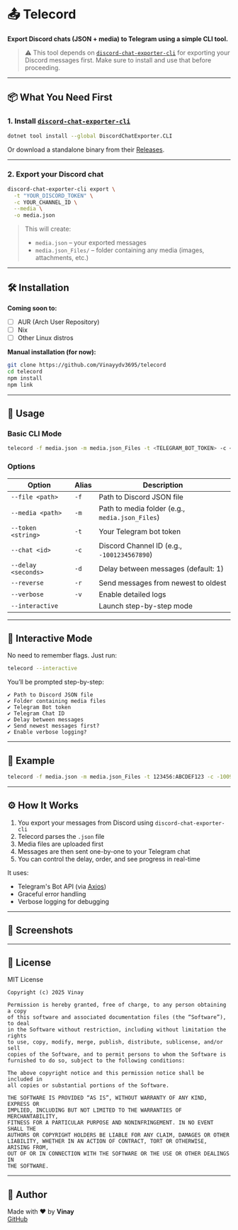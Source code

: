 # 📤 Telecord

**Export Discord chats (JSON + media) to Telegram using a simple CLI tool.**

> ⚠️ This tool depends on [`discord-chat-exporter-cli`](https://github.com/Tyrrrz/DiscordChatExporter) for exporting your Discord messages first. Make sure to install and use that before proceeding.

---

## 📦 What You Need First

### 1. Install [`discord-chat-exporter-cli`](https://github.com/Tyrrrz/DiscordChatExporter)

```bash
dotnet tool install --global DiscordChatExporter.CLI
```

Or download a standalone binary from their [Releases](https://github.com/Tyrrrz/DiscordChatExporter/releases).

---

### 2. Export your Discord chat

```bash
discord-chat-exporter-cli export \
  -t "YOUR_DISCORD_TOKEN" \
  -c YOUR_CHANNEL_ID \
  --media \
  -o media.json
```

> This will create:
>
> - `media.json` – your exported messages
> - `media.json_Files/` – folder containing any media (images, attachments, etc.)

---

## 🛠 Installation

**Coming soon to:**

- [ ] AUR (Arch User Repository)
- [ ] Nix
- [ ] Other Linux distros

**Manual installation (for now):**

```bash
git clone https://github.com/Vinayydv3695/telecord
cd telecord
npm install
npm link
```

---

## 🚀 Usage

### Basic CLI Mode

```bash
telecord -f media.json -m media.json_Files -t <TELEGRAM_BOT_TOKEN> -c <CHAT_ID>
```

### Options

| Option              | Alias | Description                                     |
| ------------------- | ----- | ----------------------------------------------- |
| `--file <path>`     | `-f`  | Path to Discord JSON file                       |
| `--media <path>`    | `-m`  | Path to media folder (e.g., `media.json_Files`) |
| `--token <string>`  | `-t`  | Your Telegram bot token                         |
| `--chat <id>`       | `-c`  | Discord Channel ID (e.g., `-1001234567890`)     |
| `--delay <seconds>` | `-d`  | Delay between messages (default: 1)             |
| `--reverse`         | `-r`  | Send messages from newest to oldest             |
| `--verbose`         | `-v`  | Enable detailed logs                            |
| `--interactive`     |       | Launch step-by-step mode                        |

---

## 🧙 Interactive Mode

No need to remember flags. Just run:

```bash
telecord --interactive
```

You’ll be prompted step-by-step:

```
✔ Path to Discord JSON file
✔ Folder containing media files
✔ Telegram Bot token
✔ Telegram Chat ID
✔ Delay between messages
✔ Send newest messages first?
✔ Enable verbose logging?
```

---

## 🧪 Example

```bash
telecord -f media.json -m media.json_Files -t 123456:ABCDEF123 -c -1009876543210 --delay 0.5 --reverse
```

---

## ⚙️ How It Works

1. You export your messages from Discord using `discord-chat-exporter-cli`
2. Telecord parses the `.json` file
3. Media files are uploaded first
4. Messages are then sent one-by-one to your Telegram chat
5. You can control the delay, order, and see progress in real-time

It uses:

- Telegram's Bot API (via [Axios](https://github.com/axios/axios))
- Graceful error handling
- Verbose logging for debugging

---

## 📸 Screenshots

<!-- Paste screenshots and videos here -->

---

## 🧾 License

MIT License

```
Copyright (c) 2025 Vinay

Permission is hereby granted, free of charge, to any person obtaining a copy
of this software and associated documentation files (the “Software”), to deal
in the Software without restriction, including without limitation the rights
to use, copy, modify, merge, publish, distribute, sublicense, and/or sell
copies of the Software, and to permit persons to whom the Software is
furnished to do so, subject to the following conditions:

The above copyright notice and this permission notice shall be included in
all copies or substantial portions of the Software.

THE SOFTWARE IS PROVIDED “AS IS”, WITHOUT WARRANTY OF ANY KIND, EXPRESS OR
IMPLIED, INCLUDING BUT NOT LIMITED TO THE WARRANTIES OF MERCHANTABILITY,
FITNESS FOR A PARTICULAR PURPOSE AND NONINFRINGEMENT. IN NO EVENT SHALL THE
AUTHORS OR COPYRIGHT HOLDERS BE LIABLE FOR ANY CLAIM, DAMAGES OR OTHER
LIABILITY, WHETHER IN AN ACTION OF CONTRACT, TORT OR OTHERWISE, ARISING FROM,
OUT OF OR IN CONNECTION WITH THE SOFTWARE OR THE USE OR OTHER DEALINGS IN
THE SOFTWARE.
```

---

## 👤 Author

Made with ❤️ by **Vinay**  
[GitHub](https://github.com/Vinayydv3695)
